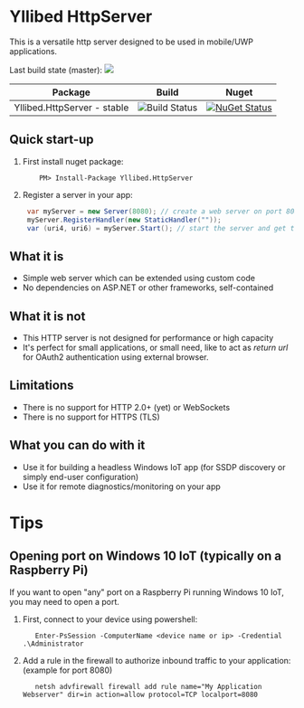 # Yllibed HttpServer
This is a versatile http server designed to be used in mobile/UWP applications.

Last build state (master): ![](https://carldebilly.visualstudio.com/_apis/public/build/definitions/66b77220-645e-4483-808e-0e5a63ea38ff/1/badge)

| Package | Build                                                                                                    | Nuget |
| -- |----------------------------------------------------------------------------------------------------------| -- |
| Yllibed.HttpServer - stable | ![Build Status](https://github.com/carldebilly/Yllibed.HttpServer/actions/workflows/build.yml/badge.svg) | [![NuGet Status](http://img.shields.io/nuget/v/Yllibed.HttpServer.svg?style=flat)](https://www.nuget.org/packages/Yllibed.HttpServer/) |

## Quick start-up

1. First install nuget package:
	```shell
		PM> Install-Package Yllibed.HttpServer 
	```

2. Register a server in your app:
   ```csharp
    var myServer = new Server(8080); // create a web server on port 8080
    myServer.RegisterHandler(new StaticHandler(""));
    var (uri4, uri6) = myServer.Start(); // start the server and get the URIs
   ```

## What it is
* Simple web server which can be extended using custom code
* No dependencies on ASP.NET or other frameworks, self-contained

## What it is not
* This HTTP server is not designed for performance or high capacity
* It's perfect for small applications, or small need, like to act as _return url_ for OAuth2 authentication using external browser.

## Limitations
* There is no support for HTTP 2.0+ (yet) or WebSockets
* There is no support for HTTPS (TLS)

## What you can do with it
* Use it for building a headless Windows IoT app (for SSDP discovery or simply end-user configuration)
* Use it for remote diagnostics/monitoring on your app

# Tips

## Opening port on Windows 10 IoT (typically on a Raspberry Pi)
If you want to open "any" port on a Raspberry Pi running Windows 10 IoT, you may
need to open a port.

1. First, connect to your device using powershell:
   ```shell
      Enter-PsSession -ComputerName <device name or ip> -Credential .\Administrator
   ```
2. Add a rule in the firewall to authorize inbound traffic to your application: (example for port 8080)
   ```shell
      netsh advfirewall firewall add rule name="My Application Webserver" dir=in action=allow protocol=TCP localport=8080
   ```

